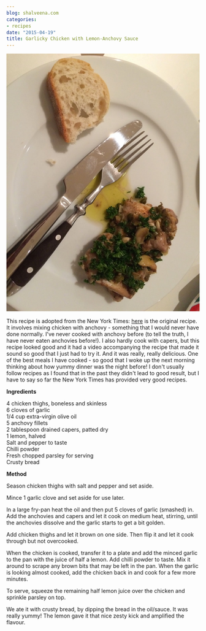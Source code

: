 ```yaml
---
blog: shalveena.com
categories:
- recipes
date: "2015-04-19"
title: Garlicky Chicken with Lemon-Anchovy Sauce
---
```


  
  

[![](images/4f0ea-img_7029.jpg)](https://shalveena.files.wordpress.com/2015/04/4f0ea-img_7029.jpg)

  
This recipe is adopted from the New York Times: [here](http://cooking.nytimes.com/recipes/1015290-garlicky-chicken-with-lemon-anchovy-sauce) is the original recipe. It involves mixing chicken with anchovy - something that I would never have done normally. I've never cooked with anchovy before (to tell the truth, I have never eaten anchovies before!). I also hardly cook with capers, but this recipe looked good and it had a video accompanying the recipe that made it sound so good that I just had to try it. And it was really, really delicious. One of the best meals I have cooked - so good that I woke up the next morning thinking about how yummy dinner was the night before! I don't usually follow recipes as I found that in the past they didn't lead to good result, but I have to say so far the New York Times has provided very good recipes.  
  
**Ingredients**  
  
4 chicken thighs, boneless and skinless  
6 cloves of garlic  
1/4 cup extra-virgin olive oil  
5 anchovy fillets  
2 tablespoon drained capers, patted dry  
1 lemon, halved  
Salt and pepper to taste  
Chilli powder  
Fresh chopped parsley for serving  
Crusty bread  
  
**Method**  
  
Season chicken thighs with salt and pepper and set aside.  
  
Mince 1 garlic clove and set aside for use later.  
  
In a large fry-pan heat the oil and then put 5 cloves of garlic (smashed) in. Add the anchovies and capers and let it cook on medium heat, stirring, until the anchovies dissolve and the garlic starts to get a bit golden.  
  
Add chicken thighs and let it brown on one side. Then flip it and let it cook through but not overcooked.  
  
When the chicken is cooked, transfer it to a plate and add the minced garlic to the pan with the juice of half a lemon. Add chilli powder to taste. Mix it around to scrape any brown bits that may be left in the pan. When the garlic is looking almost cooked, add the chicken back in and cook for a few more minutes.  
  
To serve, squeeze the remaining half lemon juice over the chicken and sprinkle parsley on top.  
  
We ate it with crusty bread, by dipping the bread in the oil/sauce. It was really yummy! The lemon gave it that nice zesty kick and amplified the flavour.
